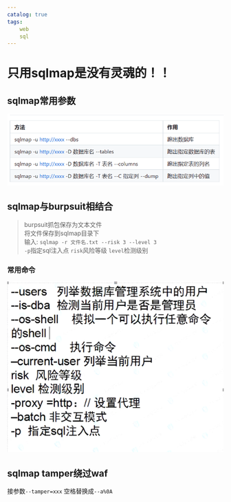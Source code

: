 ```yaml
---
catalog: true
tags:
    web
    sql
---
```

# 只用sqlmap是没有灵魂的！！

## sqlmap常用参数
![sqlmap](/img/sqlmap1.png)

## sqlmap与burpsuit相结合
>burpsuit抓包保存为文本文件  
>将文件保存到sqlmap目录下  
>输入:   `sqlmap -r 文件名.txt --risk 3 --level 3 `  
`-p`指定sql注入点
`risk`风险等级
`level`检测级别

### 常用命令
![7](/img/sql7.png)

## sqlmap tamper绕过waf
接参数`--tamper=xxx`
空格替换成`--a%0A`